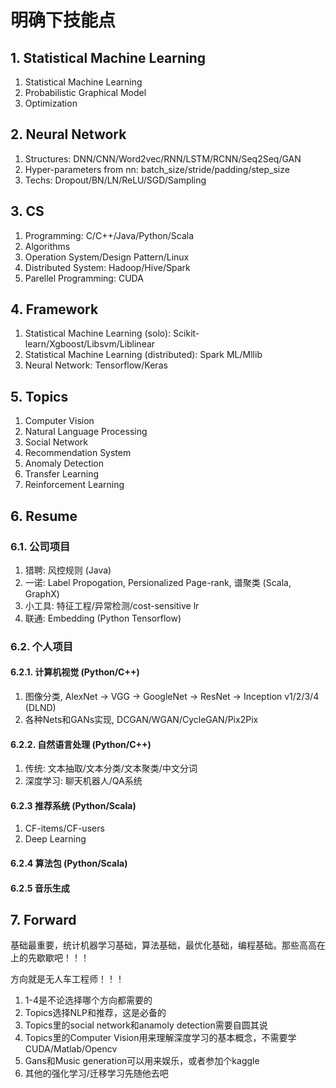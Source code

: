 # 明确下技能点 

## 1. Statistical Machine Learning

1. Statistical Machine Learning
2. Probabilistic Graphical Model
3. Optimization

## 2. Neural Network

1. Structures: DNN/CNN/Word2vec/RNN/LSTM/RCNN/Seq2Seq/GAN
2. Hyper-parameters from nn: batch_size/stride/padding/step_size
3. Techs: Dropout/BN/LN/ReLU/SGD/Sampling

## 3. CS

1. Programming: C/C++/Java/Python/Scala
2. Algorithms
3. Operation System/Design Pattern/Linux
4. Distributed System: Hadoop/Hive/Spark
5. Parellel Programming: CUDA

## 4. Framework

1. Statistical Machine Learning (solo): Scikit-learn/Xgboost/Libsvm/Liblinear
2. Statistical Machine Learning (distributed): Spark ML/Mllib
3. Neural Network: Tensorflow/Keras

## 5. Topics

1. Computer Vision
2. Natural Language Processing
3. Social Network
4. Recommendation System
5. Anomaly Detection
6. Transfer Learning
7. Reinforcement Learning

## 6. Resume

### 6.1. 公司项目

1. 猎聘: 风控规则 (Java)
2. 一诺: Label Propogation, Persionalized Page-rank, 谱聚类 (Scala, GraphX)
3. 小工具: 特征工程/异常检测/cost-sensitive lr 
4. 联通: Embedding (Python Tensorflow)

### 6.2. 个人项目

#### 6.2.1. 计算机视觉 (Python/C++)

1. 图像分类, AlexNet -> VGG -> GoogleNet -> ResNet -> Inception v1/2/3/4 (DLND)
2. 各种Nets和GANs实现, DCGAN/WGAN/CycleGAN/Pix2Pix

#### 6.2.2. 自然语言处理 (Python/C++)

1. 传统: 文本抽取/文本分类/文本聚类/中文分词
2. 深度学习: 聊天机器人/QA系统

#### 6.2.3 推荐系统 (Python/Scala)

1. CF-items/CF-users
2. Deep Learning

#### 6.2.4 算法包 (Python/Scala)

#### 6.2.5 音乐生成

## 7. Forward

基础最重要，统计机器学习基础，算法基础，最优化基础，编程基础。那些高高在上的先歇歇吧！！！

方向就是无人车工程师！！！

1. 1-4是不论选择哪个方向都需要的
2. Topics选择NLP和推荐，这是必备的
3. Topics里的social network和anamoly detection需要自圆其说
4. Topics里的Computer Vision用来理解深度学习的基本概念，不需要学CUDA/Matlab/Opencv
5. Gans和Music generation可以用来娱乐，或者参加个kaggle
6. 其他的强化学习/迁移学习先随他去吧